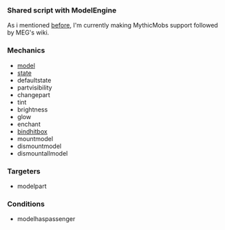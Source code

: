 ### Shared script with ModelEngine
As i mentioned [before](https://github.com/toxicity188/BetterModel/wiki/ModelEngine-compatibility), I'm currently making MythicMobs support followed by MEG's wiki.

### Mechanics
- [model](https://github.com/toxicity188/BetterModel/wiki/Mechanic-%E2%80%90-model)
- [state](https://github.com/toxicity188/BetterModel/wiki/Mechanic-%E2%80%90-state)
- defaultstate
- partvisibility
- changepart
- tint
- brightness
- glow
- enchant
- [bindhitbox](https://github.com/toxicity188/BetterModel/wiki/Mechanic-%E2%80%90-bindhitbox)
- mountmodel
- dismountmodel
- dismountallmodel

### Targeters
- modelpart

### Conditions
- modelhaspassenger